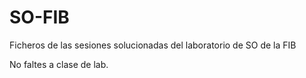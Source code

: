 # SO-FIB
Ficheros de las sesiones solucionadas del laboratorio de SO de la FIB

No faltes a clase de lab.
